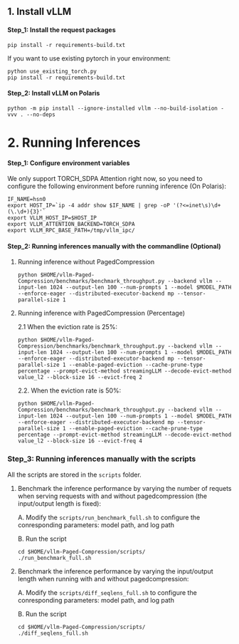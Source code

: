 ## 1. Install vLLM
#### Step_1: Install the request packages
```
pip install -r requirements-build.txt
```
If you want to use existing pytorch in your environment:
```
python use_existing_torch.py
pip install -r requirements-build.txt
```

#### Step_2: Install vLLM on Polaris
```
python -m pip install --ignore-installed vllm --no-build-isolation -vvv . --no-deps
```

# 2. Running Inferences
#### Step_1: Configure environment variables

We only support TORCH_SDPA Attention right now, so you need to configure the following environment before running inference (On Polaris):
```
IF_NAME=hsn0
export HOST_IP=`ip -4 addr show $IF_NAME | grep -oP '(?<=inet\s)\d+(\.\d+){3}'`
export VLLM_HOST_IP=$HOST_IP
export VLLM_ATTENTION_BACKEND=TORCH_SDPA
export VLLM_RPC_BASE_PATH=/tmp/vllm_ipc/
```


#### Step_2: Running inferences manually with the commandline (Optional)
1. Running inference without PagedCompression
    ```
    python $HOME/vllm-Paged-Compression/benchmarks/benchmark_throughput.py --backend vllm --input-len 1024 --output-len 100 --num-prompts 1 --model $MODEL_PATH --enforce-eager --distributed-executor-backend mp --tensor-parallel-size 1
    ```

2. Running inference with PagedCompression (Percentage)

    2.1 When the eviction rate is 25%:
    ```
    python $HOME/vllm-Paged-Compression/benchmarks/benchmark_throughput.py --backend vllm --input-len 1024 --output-len 100 --num-prompts 1 --model $MODEL_PATH --enforce-eager --distributed-executor-backend mp --tensor-parallel-size 1 --enable-paged-eviction --cache-prune-type percentage --prompt-evict-method streamingLLM --decode-evict-method value_l2 --block-size 16 --evict-freq 2
    ``` 
    2.2. When the eviction rate is 50%:
    ```
    python $HOME/vllm-Paged-Compression/benchmarks/benchmark_throughput.py --backend vllm --input-len 1024 --output-len 100 --num-prompts 1 --model $MODEL_PATH --enforce-eager --distributed-executor-backend mp --tensor-parallel-size 1 --enable-paged-eviction --cache-prune-type percentage --prompt-evict-method streamingLLM --decode-evict-method value_l2 --block-size 16 --evict-freq 4
    ```

### Step_3: Running inferences manually with the scripts
All the scripts are stored in the `scripts` folder.

1. Benchmark the inference performance by varying the number of requets when serving requests with and without pagedcompression (the input/output length is fixed):

    A. Modify the `scripts/run_benchmark_full.sh` to configure the conresponding parameters: model path, and log path
        
    B. Run the script
    ```
    cd $HOME/vllm-Paged-Compression/scripts/
    ./run_benchmark_full.sh
    ```

2. Benchmark the inference performance by varying the input/output length when running with and without pagedcompression:

    A. Modify the `scripts/diff_seqlens_full.sh` to configure the conresponding parameters: model path, and log path
        
    B. Run the script 
    ```
    cd $HOME/vllm-Paged-Compression/scripts/
    ./diff_seqlens_full.sh
    ```

